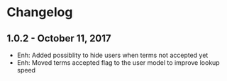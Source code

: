 Changelog
=========

1.0.2 - October 11, 2017
------------------------
- Enh: Added possiblity to hide users when terms not accepted yet
- Enh: Moved terms accepted flag to the user model to improve lookup speed 
